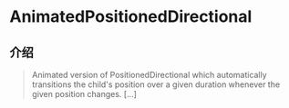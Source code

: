# AnimatedPositionedDirectional

## 介绍

> Animated version of PositionedDirectional which automatically transitions the child's position over a given duration whenever the given position changes. [...]
